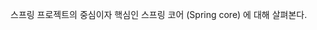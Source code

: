 스프링 프로젝트의 중심이자 핵심인 스프링 코어 (Spring core) 에 대해 살펴본다.

<!--stackedit_data:
eyJoaXN0b3J5IjpbLTE1MDA3NDMxMzZdfQ==
-->